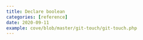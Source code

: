 ```yaml
---
title: Declare boolean
categories: [reference]
date: 2020-09-11
example: cove/blob/master/git-touch/git-touch.php
---
```

